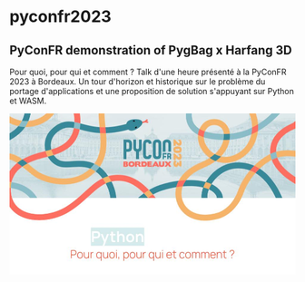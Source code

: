 # pyconfr2023

## PyConFR demonstration of PygBag x Harfang 3D

Pour quoi, pour qui et comment ? Talk d'une heure présenté à la PyConFR 2023 à Bordeaux. Un tour d'horizon et historique sur le problème du portage d'applications et une proposition de solution s'appuyant sur Python et WASM.

![intro slide](visuels/pyconfr_intro.jpg)
